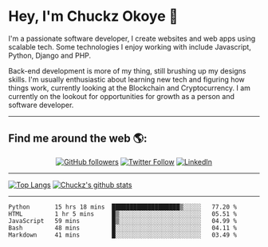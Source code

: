 # Hey, I'm Chuckz Okoye 👑


I'm a passionate software developer, I create websites and web apps using scalable tech. Some technologies I enjoy working with include Javascript, Python, Django and PHP.

Back-end development is more of my thing, still brushing up my designs skills. I'm usually enthusiastic about learning new tech and figuring how things work, currently looking at the Blockchain and Cryptocurrency.
I am currently on the lookout for opportunities for growth as a person and software developer.

-----

## Find me around the web 🌎:
<p align="center">
    <a href="https://github.com/tricelex"><img alt="GitHub followers" src="https://img.shields.io/github/followers/tricelex?style=social"></a>
	<a href="https://twitter.com/chuckzokoye"><img alt="Twitter Follow" src="https://img.shields.io/twitter/follow/chuckzokoye?style=social"></a>
	<a href="https://www.linkedin.com/in/chuckzokoye"><img src="https://img.shields.io/badge/LinkedIn--_.svg?style=social&logo=linkedin" alt="LinkedIn"></a>
</p>

-----
[![Top Langs](https://github-readme-stats.vercel.app/api/top-langs/?username=tricelex)](https://github.com/anuraghazra/github-readme-stats)   [![Chuckz's github stats](https://github-readme-stats.vercel.app/api?username=tricelex&count_private=true&show_icons=true&theme=shades-of-purple)](https://github.com/anuraghazra/github-readme-stats)





-----

<!--START_SECTION:waka-->
```text
Python       15 hrs 18 mins  ███████████████████▒░░░░░   77.20 % 
HTML         1 hr 5 mins     █▒░░░░░░░░░░░░░░░░░░░░░░░   05.51 % 
JavaScript   59 mins         █▒░░░░░░░░░░░░░░░░░░░░░░░   04.99 % 
Bash         48 mins         █░░░░░░░░░░░░░░░░░░░░░░░░   04.11 % 
Markdown     41 mins         █░░░░░░░░░░░░░░░░░░░░░░░░   03.49 % 
```
<!--END_SECTION:waka-->